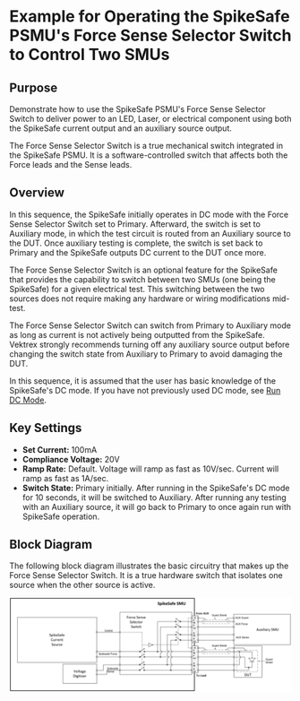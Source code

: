 # Example for Operating the SpikeSafe PSMU's Force Sense Selector Switch to Control Two SMUs

## **Purpose**
Demonstrate how to use the SpikeSafe PSMU's Force Sense Selector Switch to deliver power to an LED, Laser, or electrical component using both the SpikeSafe current output and an auxiliary source output.

The Force Sense Selector Switch is a true mechanical switch integrated in the SpikeSafe PSMU. It is a software-controlled switch that affects both the Force leads and the Sense leads.

## Overview 
In this sequence, the SpikeSafe initially operates in DC mode with the Force Sense Selector Switch set to Primary. Afterward, the switch is set to Auxiliary mode, in which the test circuit is routed from an Auxiliary source to the DUT. Once auxiliary testing is complete, the switch is set back to Primary and the SpikeSafe outputs DC current to the DUT once more.

The Force Sense Selector Switch is an optional feature for the SpikeSafe that provides the capability to switch between two SMUs (one being the SpikeSafe) for a given electrical test. This switching between the two sources does not require making any hardware or wiring modifications mid-test.

The Force Sense Selector Switch can switch from Primary to Auxiliary mode as long as current is not actively being outputted from the SpikeSafe. Vektrex strongly recommends turning off any auxiliary source output before changing the switch state from Auxiliary to Primary to avoid damaging the DUT.

In this sequence, it is assumed that the user has basic knowledge of the SpikeSafe's DC mode. If you have not previously used DC mode, see [Run DC Mode](../../RunSpikeSafeOperatingModes/RunDc).

## Key Settings 
- **Set Current:** 100mA
- **Compliance Voltage:** 20V
- **Ramp Rate:** Default. Voltage will ramp as fast as 10V/sec. Current will ramp as fast as 1A/sec.
- **Switch State:** Primary initially. After running in the SpikeSafe's DC mode for 10 seconds, it will be switched to Auxiliary. After running any testing with an Auxiliary source, it will go back to Primary to once again run with SpikeSafe operation.

## Block Diagram
The following block diagram illustrates the basic circuitry that makes up the Force Sense Selector Switch. It is a true hardware switch that isolates one source when the other source is active.

![](switch_block_diagram.png)



